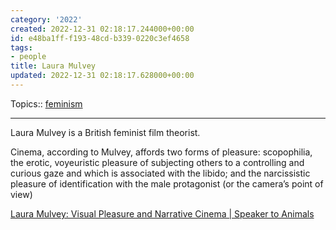 ```yaml
---
category: '2022'
created: 2022-12-31 02:18:17.244000+00:00
id: e48ba1ff-f193-48cd-b339-0220c3ef4658
tags:
- people
title: Laura Mulvey
updated: 2022-12-31 02:18:17.628000+00:00
---
```

   
Topics:: [feminism](../../topics/Feminism.md)   
   
   
---   
   
Laura Mulvey is a British feminist film theorist.   
   
Cinema, according to Mulvey, affords two forms of pleasure: scopophilia, the erotic, voyeuristic pleasure of subjecting others to a controlling and curious gaze and which is associated with the libido; and the narcissistic pleasure of identification with the male protagonist (or the camera’s point of view)   
   
[Laura Mulvey: Visual Pleasure and Narrative Cinema | Speaker to Animals](https://speakertoanimals.wordpress.com/movies/film-studies/visual-pleasure-and-narrative-cinema/)
